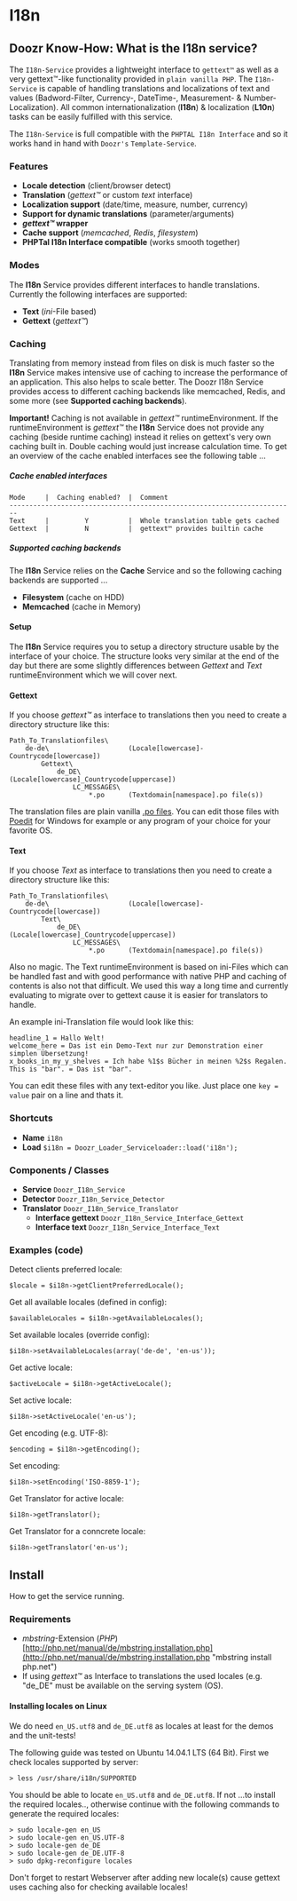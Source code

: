 # I18n
## Doozr Know-How: What is the I18n service?
The `I18n-Service` provides a lightweight interface to `gettext™` as well as a very gettext™-like functionality provided in `plain vanilla PHP`. The `I18n-Service` is capable of handling translations and localizations of text and values (Badword-Filter, Currency-, DateTime-, Measurement- & Number-Localization). All common internationalization (**I18n**) & localization (**L10n**) tasks can be easily fulfilled with this service.

The `I18n-Service` is full compatible with the `PHPTAL I18n Interface` and so it works hand in hand with `Doozr's` `Template-Service`.


### Features
- **Locale detection** (client/browser detect)
- **Translation** (*gettext™* or custom *text* interface)
- **Localization support** (date/time, measure, number, currency)
- **Support for dynamic translations** (parameter/arguments)
- ***gettext™* wrapper**
- **Cache support** (*memcached*, *Redis*, *filesystem*)
- **PHPTal I18n Interface compatible** (works smooth together)

### Modes
The **I18n** Service provides different interfaces to handle translations. Currently the following interfaces are supported:

 - **Text** (*ini*-File based)
 - **Gettext** (*gettext™*)

### Caching
Translating from memory instead from files on disk is much faster so the **I18n** Service makes intensive use of caching to increase the performance of an application. This also helps to scale better. The Doozr I18n Service provides access to different caching backends like memcached, Redis, and some more (see **Supported caching backends**).

**Important!** Caching is not available in *gettext™* runtimeEnvironment. If the runtimeEnvironment is *gettext™* the **I18n** Service does not provide any caching (beside runtime caching) instead it relies on gettext's very own caching built in. Double caching would just increase calculation time. To get an overview of the cache enabled interfaces see the following table ...

##### Cache enabled interfaces

    Mode     |  Caching enabled?  |  Comment
    ------------------------------------------------------------------------
    Text     |         Y          |  Whole translation table gets cached
    Gettext  |         N          |  gettext™ provides builtin cache

##### Supported caching backends
The **I18n** Service relies on the **Cache** Service and so the following caching backends are supported ...

 - **Filesystem** (cache on HDD)
 - **Memcached** (cache in Memory)

#### Setup 
The **I18n** Service requires you to setup a directory structure usable by the interface of your choice. The structure looks very similar at the end of the day but there are some slightly differences between *Gettext* and *Text* runtimeEnvironment which we will cover next.

#### Gettext
If you choose *gettext™* as interface to translations then you need to create a directory structure like this:
 
    Path_To_Translationfiles\
        de-de\                    (Locale[lowercase]-Countrycode[lowercase])
            Gettext\
                de_DE\            (Locale[lowercase]_Countrycode[uppercase])
                    LC_MESSAGES\
                        *.po      (Textdomain[namespace].po file(s))
 
The translation files are plain vanilla [.po files](http://de.wikipedia.org/wiki/GNU_gettext#.C3.9Cbersetzer ".po files on wikipedia"). You can edit those files with [Poedit](http://poedit.net/ "Poedit") for Windows for example or any program of your choice for your favorite OS.
 

#### Text
If you choose *Text* as interface to translations then you need to create a directory structure like this:
 
    Path_To_Translationfiles\
        de-de\                    (Locale[lowercase]-Countrycode[lowercase])
            Text\
                de_DE\            (Locale[lowercase]_Countrycode[uppercase])
                    LC_MESSAGES\
                        *.po      (Textdomain[namespace].po file(s))
 
Also no magic. The Text runtimeEnvironment is based on ini-Files which can be handled fast and with good performance with native PHP and caching of contents is also not that difficult. We used this way a long time and currently evaluating to migrate over to gettext cause it is easier for translators to handle.

An example ini-Translation file would look like this:

    headline_1 = Hallo Welt!
    welcome_here = Das ist ein Demo-Text nur zur Demonstration einer simplen Übersetzung!
    x_books_in_my_y_shelves = Ich habe %1$s Bücher in meinen %2$s Regalen.
    This is "bar". = Das ist "bar".
You can edit these files with any text-editor you like. Just place one `key = value` pair on a  line and thats it.

### Shortcuts
- **Name**
`i18n`
- **Load**
`$i18n = Doozr_Loader_Serviceloader::load('i18n');`

### Components / Classes
 - **Service** `Doozr_I18n_Service`
 - **Detector** `Doozr_I18n_Service_Detector`
 - **Translator** `Doozr_I18n_Service_Translator`
   - **Interface gettext** `Doozr_I18n_Service_Interface_Gettext`
   - **Interface text** `Doozr_I18n_Service_Interface_Text`

### Examples (code)
Detect clients preferred locale:

    $locale = $i18n->getClientPreferredLocale();

Get all available locales (defined in config):

    $availableLocales = $i18n->getAvailableLocales();

Set available locales (override config):

    $i18n->setAvailableLocales(array('de-de', 'en-us'));

Get active locale:

    $activeLocale = $i18n->getActiveLocale();

Set active locale:

    $i18n->setActiveLocale('en-us');

Get encoding (e.g. UTF-8):

    $encoding = $i18n->getEncoding();

Set encoding:

    $i18n->setEncoding('ISO-8859-1');

Get Translator for active locale:

    $i18n->getTranslator();

Get Translator for a conncrete locale:

    $i18n->getTranslator('en-us');


## Install
How to get the service running.

### Requirements
 - *mbstring*-Extension (*PHP*) [http://php.net/manual/de/mbstring.installation.php](http://php.net/manual/de/mbstring.installation.php "mbstring install php.net")
 - If using *gettext™* as Interface to translations the used locales (e.g. "de_DE" must be available on the serving system (OS).


#### Installing locales on Linux
We do need `en_US.utf8` and `de_DE.utf8` as locales at least for the demos and the unit-tests!

The following guide was tested on Ubuntu 14.04.1 LTS (64 Bit). First we check locales supported by server: 

    > less /usr/share/i18n/SUPPORTED

You should be able to locate `en_US.utf8` and `de_DE.utf8`. If not ...to install the required locales.., otherwise continue with the following commands to generate the required locales: 
	
	> sudo locale-gen en_US
	> sudo locale-gen en_US.UTF-8
	> sudo locale-gen de_DE
	> sudo locale-gen de_DE.UTF-8
	> sudo dpkg-reconfigure locales

Don't forget to restart Webserver after adding new locale(s) cause gettext uses caching also for checking available locales!
